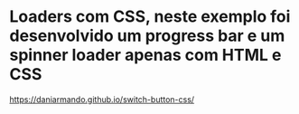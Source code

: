 # Loaders com CSS, neste exemplo foi desenvolvido um progress bar e um spinner loader apenas com HTML e CSS

https://daniarmando.github.io/switch-button-css/
